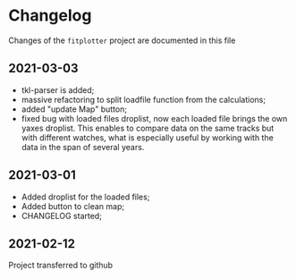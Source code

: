 # Changelog

Changes of the `fitplotter` project are documented in this file

## 2021-03-03

- tkl-parser is added;
- massive refactoring to split loadfile function from the calculations;
- added "update Map" button;
- fixed bug with loaded files droplist, now each loaded file  brings the own yaxes droplist. This enables to compare data on the same tracks but with different watches, what is especially useful by working with the data in the span of several years.  

## 2021-03-01

- Added droplist for the loaded files;
- Added button to clean map;
- CHANGELOG started;

## 2021-02-12

Project transferred to github
